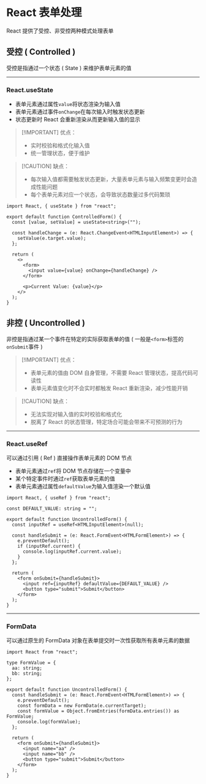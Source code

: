 # React 表单处理

React 提供了受控、非受控两种模式处理表单

## 受控 ( Controlled )

受控是指通过一个状态 ( State ) 来维护表单元素的值

---

### React.useState

- 表单元素通过属性`value`将状态渲染为输入值
- 表单元素通过事件`onChange`在每次输入时触发状态更新
- 状态更新时 React 会重新渲染从而更新输入值的显示

> [!IMPORTANT] 优点：
>
> - 实时校验和格式化输入值
> - 统一管理状态，便于维护

> [!CAUTION] 缺点：
>
> - 每次输入值都需要触发状态更新，大量表单元素与输入频繁变更时会造成性能问题
> - 每个表单元素对应一个状态，会导致状态数量过多代码繁琐

```tsx
import React, { useState } from "react";

export default function ControlledForm() {
  const [value, setValue] = useState<string>("");

  const handleChange = (e: React.ChangeEvent<HTMLInputElement>) => {
    setValue(e.target.value);
  };

  return (
    <>
      <form>
        <input value={value} onChange={handleChange} />
      </form>

      <p>Current Value: {value}</p>
    </>
  );
}
```

## 非控 ( Uncontrolled )

非控是指通过某一个事件在特定的实际获取表单的值 ( 一般是`<form>`标签的`onSubmit`事件 )

> [!IMPORTANT] 优点：
>
> - 表单元素的值由 DOM 自身管理，不需要 React 管理状态，提高代码可读性
> - 表单元素值变化时不会实时都触发 React 重新渲染，减少性能开销

> [!CAUTION] 缺点：
>
> - 无法实现对输入值的实时校验和格式化
> - 脱离了 React 的状态管理，特定场合可能会带来不可预测的行为

---

### React.useRef

可以通过引用 ( Ref ) 直接操作表单元素的 DOM 节点

- 表单元素通过`ref`将 DOM 节点存储在一个变量中
- 某个特定事件时通过`ref`获取表单元素的值
- 表单元素通过属性`defaultValue`为输入值渲染一个默认值

```tsx
import React, { useRef } from "react";

const DEFAULT_VALUE: string = "";

export default function UncontrolledForm() {
  const inputRef = useRef<HTMLInputElement>(null);

  const handleSubmit = (e: React.FormEvent<HTMLFormElement>) => {
    e.preventDefault();
    if (inputRef.current) {
      console.log(inputRef.current.value);
    }
  };

  return (
    <form onSubmit={handleSubmit}>
      <input ref={inputRef} defaultValue={DEFAULT_VALUE} />
      <button type="submit">Submit</button>
    </form>
  );
}
```

---

### FormData

可以通过原生的 FormData 对象在表单提交时一次性获取所有表单元素的数据

```tsx
import React from "react";

type FormValue = {
  aa: string;
  bb: string;
};

export default function UncontrolledForm() {
  const handleSubmit = (e: React.FormEvent<HTMLFormElement>) => {
    e.preventDefault();
    const formData = new FormData(e.currentTarget);
    const formValue = Object.fromEntries(formData.entries()) as FormValue;
    console.log(formValue);
  };

  return (
    <form onSubmit={handleSubmit}>
      <input name="aa" />
      <input name="bb" />
      <button type="submit">Submit</button>
    </form>
  );
}
```

